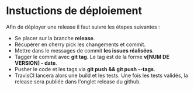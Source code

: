 # Instuctions de déploiement

Afin de déployer une release il faut suivre les étapes suivantes :

- Se placer sur la branche **release**.
- Récupérer en cherry pick les changements et commit.
- Mettre dans le messages de commit **les issues réalisées**.
- Tagger le commit avec **git tag**. Le tag est de la forme **v[NUM DE VERSION] - date**.
- Pusher le code et les tags via **git push && git push --tags**.
- TravisCI lancera alors une build et les tests. Une fois les tests validés, la release sera publiée dans l'onglet release du github.